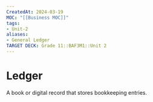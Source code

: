 ```yaml
---
CreatedAt: 2024-03-19
MOC: "[[Business MOC]]"
tags:
- Unit-2
aliases:
- General Ledger
TARGET DECK: Grade 11::BAF3M1::Unit 2
---
```


# Ledger
A book or digital record that stores bookkeeping entries.
<!--ID: 1718216451534-->



